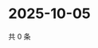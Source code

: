 # 2025-10-05

共 0 条

<!-- BEGIN ZHIHUVIDEO -->
<!-- 最后更新时间 Sun Oct 05 2025 21:15:48 GMT+0800 (China Standard Time) -->

<!-- END ZHIHUVIDEO -->
